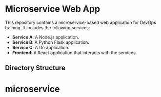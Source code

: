 # Microservice Web App

This repository contains a microservice-based web application for DevOps training. It includes the following services:

- **Service A**: A Node.js application.
- **Service B**: A Python Flask application.
- **Service C**: A Go application.
- **Frontend**: A React application that interacts with the services.

## Directory Structure

# microservice
